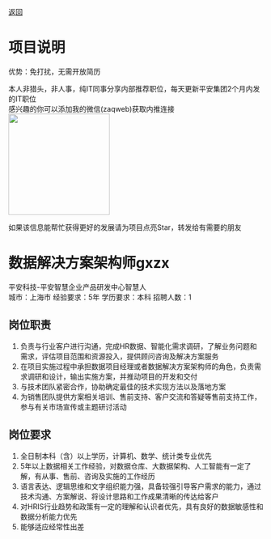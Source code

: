 [返回](../)

# 项目说明

优势：免打扰，无需开放简历

本人非猎头，非人事，纯IT同事分享内部推荐职位，每天更新平安集团2个月内发的IT职位  
感兴趣的你可以添加我的微信(zaqweb)获取内推连接  
<img src="https://github.com/zaqweb/PA-IT-JOBS/blob/master/WechatICode.jpeg"  height="200" width="200">

如果该信息能帮忙获得更好的发展请为项目点亮Star，转发给有需要的朋友

# 数据解决方案架构师gxzx
平安科技-平安智慧企业产品研发中心智慧人  
城市：上海市 经验要求：5年 学历要求：本科  招聘人数：1

## 岗位职责
1.  负责与行业客户进行沟通，完成HR数据、智能化需求调研，了解业务问题和需求，评估项目范围和资源投入，提供顾问咨询及解决方案服务
2. 在项目实施过程中承担数据项目经理或者数据解决方案架构师的角色，负责需求调研和设计，输出实施方案，并推动项目的开发和交付
3. 与技术团队紧密合作，协助确定最佳的技术实现方法以及落地方案
4. 为销售团队提供方案相关培训、售前支持、客户交流和答疑等售前支持工作，参与有关市场宣传或主题研讨活动

## 岗位要求
1. 全日制本科（含）以上学历，计算机、数学、统计类专业优先
2. 5年以上数据相关工作经验，对数据仓库、大数据架构、人工智能有一定了解，有从事、售前、咨询及实施的工作经历
3. 语言表达、逻辑思维和文字组织能力强，具备较强引导客户需求的能力，通过技术沟通、方案解说、将设计思路和工作成果清晰的传达给客户
4. 对HRIS行业趋势和政策有一定的理解和认识者优先，具有良好的数据敏感性和数据分析能力优先
5. 能够适应经常性出差




